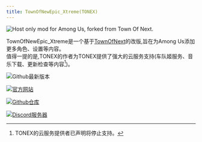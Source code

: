 ```yaml
---
title: TownOfNewEpic_Xtreme(TONEX)
---
```


![Host only mod for Among Us, forked from Town Of Next.](/Image/TownOfNewEpic_Xtreme.png)

TownOfNewEpic_Xtreme是一个基于[TownOfNext](./TownOfNext)的改版,旨在为Among Us添加更多角色、设置等内容。<br>
值得一提的是,TONEX的作者为TONEX提供了强大的云服务支持(车队姬服务、音乐下载、更新检查等内容[^1])。

<div align="center">
<VPCard
  title="Slok7565"
  desc="开发者"
  logo="/Image/Slok7565.png"
  link="https://github.com/Slok7565"
/>
</div>

![Github最新版本](https://badgen.net/github/release/XtremeWave/TownOfNewEpic_Xtreme?icon=github)

[![官方网站](https://badgen.net/badge/Web/Site/3AA675)](https://tonex.cc)

[![Github仓库](https://badgen.net/badge/Github/Repository/github?icon=github)](https://github.com/XtremeWave/TownOfNewEpic_Xtreme)

[![Discord服务器](https://badgen.net/badge/Discord/Server/5662F6?icon=discord)](https://discord.gg/pMd4NMW6kV)

[^1]: TONEX的云服务提供者已声明将停止支持。